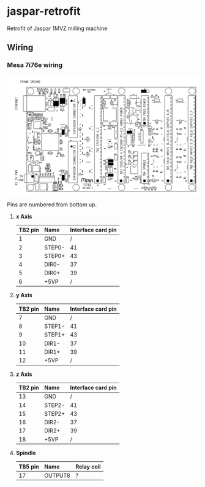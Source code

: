 # jaspar-retrofit
Retrofit of Jaspar 1MVZ milling machine


## Wiring 

### Mesa 7i76e wiring

![alt text](<7i76e/Screenshot From 2025-09-04 05-09-42.png>)

Pins are numbered from bottom up.

1) **x Axis** 

    | TB2 pin  |  Name   |  Interface card pin  |
    |:---|:-----|:---|
    | 1 | GND |  /  |     
    | 2 |  STEP0-   | 41  |     
    | 3 |   STEP0+  |  43 |     
    | 4 |   DIR0-  |  37 |     
    | 5 |   DIR0+   | 39  |     
    | 6 |  +5VP   |  /  |     

2) **y Axis**

    | TB2 pin  |  Name   |  Interface card pin  |
    |:---|:-----|:---|
    | 7 | GND |  /  |     
    | 8 |  STEP1-   | 41  |     
    | 9 |   STEP1+  |  43 |     
    | 10 |   DIR1-  |  37 |     
    | 11 |   DIR1+   | 39  |     
    | 12 |  +5VP   |  /  |     

3) **z Axis**

    | TB2 pin  |  Name   |  Interface card pin  |
    |:---|:-----|:---|
    | 13 | GND |  /  |     
    | 14 |  STEP2-   | 41  |     
    | 15 |   STEP2+  |  43 |     
    | 16 |   DIR2-  |  37 |     
    | 17 |   DIR2+   | 39  |     
    | 18 |  +5VP   |  /  |     

4) **Spindle**

    | TB5 pin  |  Name   |  Relay coil  |
    |:---|:-----|:---|
    | 17 | OUTPUT8 |  ?  |     
